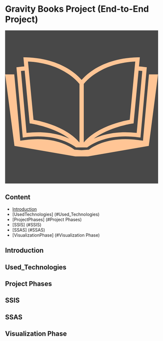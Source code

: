 # Gravity Books Project (End-to-End Project)
![logo](https://github.com/sohilamohey/Data-Warehouse/blob/main/Gravity%20Books%20Project/04.%20Dashboard/Dashboard%20Icons/saled%20bookdesign.png)
## Content
- [Introduction](#Introduction)
- [UsedTechnologies] (#Used_Technologies)
- [ProjectPhases] (#Project Phases)
- [SSIS] (#SSIS)
- [SSAS] (#SSAS)
- [VisualizationPhase] (#Visualization Phase)




## Introduction

## Used_Technologies

## Project Phases

## SSIS

## SSAS

## Visualization Phase